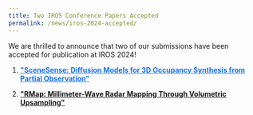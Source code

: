 ```yaml
---
title: Two IROS Conference Papers Accepted
permalink: /news/iros-2024-accepted/
---
```


We are thrilled to announce that two of our submissions have been accepted for publication at IROS 2024!

1. <a href="https://arpg.github.io/scenesense/" style="font-weight: bold; color: #1a73e8;">**"SceneSense: Diffusion Models for 3D Occupancy Synthesis from Partial Observation"**</a> 

2. [**"RMap: Millimeter-Wave Radar Mapping Through Volumetric Upsampling"**](https://arxiv.org/abs/2310.13188)